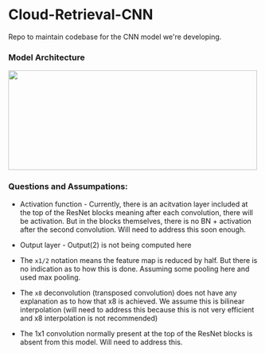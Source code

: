 # Cloud-Retrieval-CNN
Repo to maintain codebase for the CNN model we're developing.

### Model Architecture
<img src="https://www.mdpi.com/remotesensing/remotesensing-11-01962/article_deploy/html/images/remotesensing-11-01962-g009.png" width="500" height="200">

### Questions and Assumpations:

* Activation function - Currently, there is an acitvation layer included at the top of the ResNet blocks meaning after each convolution, there will be activation. But in the blocks themselves, there is no BN + activation after the second convolution. Will need to address this soon enough.

* Output layer - Output(2) is not being computed here

* The `x1/2` notation means the feature map is reduced by half. But there is no indication as to how this is done. Assuming some pooling here and used max pooling.

* The `x8` deconvolution (transposed convolution) does not have any explanation as to how that x8 is achieved. We assume this is bilinear interpolation (will need to address this because this is not very efficient and x8 interpolation is not recommended)

* The 1x1 convolution normally present at the top of the ResNet blocks is absent from this model. Will need to address this.

